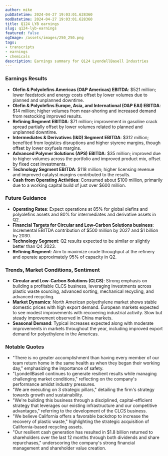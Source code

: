```yaml
---
author: mike
pubDatetime: 2024-04-27 19:03:01.628360
modDatetime: 2024-04-27 19:03:01.628360
title: Q124 LYB earnings
slug: q124-lyb-earnings
featured: false
ogImage: /assets/images/250_250.png
tags:
- transcripts
- earnings
- chemicals
description: Earnings summary for Q124 LyondellBasell Industries
---
```

### Earnings Results
- **Olefin & Polyolefins Americas (O&P Americas) EBITDA**: $521 million; lower feedstock and energy costs offset by lower volumes due to planned and unplanned downtime.
- **Olefin & Polyolefins Europe, Asia, and International (O&P EAI) EBITDA**: $14 million; higher volumes from near-shoring and increased demand from restocking improved results.
- **Refining Segment EBITDA**: $71 million; improvement in gasoline crack spread partially offset by lower volumes related to planned and unplanned downtime.
- **Intermediates & Derivatives (I&D) Segment EBITDA**: $312 million; benefited from logistics disruptions and higher styrene margins, though offset by lower oxyfuels margins.
- **Advanced Polymer Solutions (APS) EBITDA**: $35 million; improved due to higher volumes across the portfolio and improved product mix, offset by fixed cost investments.
- **Technology Segment EBITDA**: $118 million; higher licensing revenue and improved catalyst margins contributed to the results.
- **Cash from Operating Activities**: Consumed about $100 million, primarily due to a working capital build of just over $600 million.

### Future Guidance
- **Operating Rates**: Expect operations at 85% for global olefins and polyolefins assets and 80% for intermediates and derivative assets in Q2.
- **Financial Targets for Circular and Low-Carbon Solutions business**: Incremental EBITDA contribution of $500 million by 2027 and $1 billion by 2030.
- **Technology Segment**: Q2 results expected to be similar or slightly better than Q4 2023.
- **Refining Segment**: Aim to maximize crude throughput at the refinery and operate approximately 95% of capacity in Q2.

### Trends, Market Conditions, Sentiment
- **Circular and Low-Carbon Solutions (CLCS)**: Strong emphasis on building a profitable CLCS business, leveraging investments across plastic waste sourcing, advanced sorting, mechanical recycling, and advanced recycling.
- **Market Dynamics**: North American polyethylene market shows stable domestic prices with high export demand. European markets expected to see modest improvements with recovering industrial activity. Slow but steady improvement observed in China markets.
- **Seasonal Demand**: Typical increases expected along with moderate improvements in markets throughout the year, including improved export demand for polyethylene in the Americas.

### Notable Quotes
- "There is no greater accomplishment than having every member of our team return home in the same health as when they began their working day," emphasizing the importance of safety.
- "LyondellBasell continues to generate resilient results while managing challenging market conditions," reflecting on the company's performance amidst industry pressures.
- "We are executing on 3 strategic pillars," detailing the firm's strategy towards growth and sustainability.
- "We're building this business through a disciplined, capital-efficient strategy that leverages our existing infrastructure and our competitive advantages," referring to the development of the CLCS business.
- "We believe California offers a favorable backdrop to increase the recovery of plastic waste," highlighting the strategic acquisition of California-based recycling assets.
- "Our resilient cash generation has resulted in $1.8 billion returned to shareholders over the last 12 months through both dividends and share repurchases," underscoring the company's strong financial management and shareholder value creation.